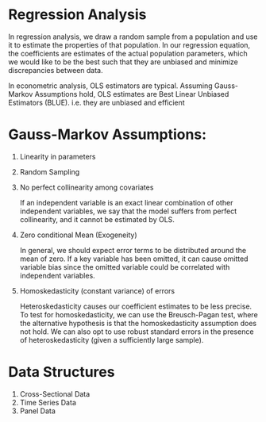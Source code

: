 # Regression Analysis

In regression analysis, we draw a random sample from a population and use it to estimate the properties of that population.
In our regression equation, the coefficients are estimates of the actual population parameters, which we would like to be the best such that they are unbiased and minimize discrepancies between data.

In econometric analysis, OLS estimators are typical. Assuming Gauss-Markov Assumptions hold, OLS estimates are Best Linear Unbiased Estimators (BLUE).
i.e. they are unbiased and efficient

# Gauss-Markov Assumptions:
1. Linearity in parameters
2. Random Sampling
3. No perfect collinearity among covariates
   
   If an independent variable is an exact linear combination of other independent variables, we say that the model suffers from perfect collinearity, and it cannot be estimated by OLS.

4. Zero conditional Mean (Exogeneity)
   
   In general, we should expect error terms to be distributed around the mean of zero. If a key variable has been omitted, it can cause omitted variable bias since the omitted variable could be correlated with independent variables.

5. Homoskedasticity (constant variance) of errors
   
   Heteroskedasticity causes our coefficient estimates to be less precise. To test for homoskedasticity, we can use the Breusch-Pagan test, where the alternative hypothesis is that the homoskedasticity assumption does not hold. We can also opt to use robust standard errors in the presence of heteroskedasticity (given a sufficiently large sample).

# Data Structures
1. Cross-Sectional Data
2. Time Series Data
3. Panel Data